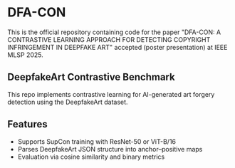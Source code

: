 # DFA-CON
This is the official repository containing code for the paper "DFA-CON: A CONTRASTIVE LEARNING APPROACH FOR DETECTING COPYRIGHT
INFRINGEMENT IN DEEPFAKE ART" accepted (poster presentation) at IEEE MLSP 2025.
## DeepfakeArt Contrastive Benchmark

This repo implements contrastive learning for AI-generated art forgery detection using the DeepfakeArt dataset.

## Features
- Supports SupCon training with ResNet-50 or ViT-B/16
- Parses DeepfakeArt JSON structure into anchor–positive maps
- Evaluation via cosine similarity and binary metrics
